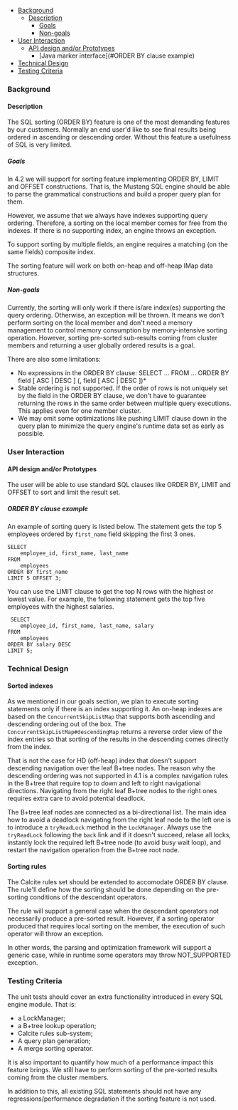 + [Background](#background)
  - [Description](#description)
      * [Goals](#goals)
      * [Non-goals](#non-goals)
+ [User Interaction](#user-interaction)
  - [API design and/or Prototypes](#api-design-andor-prototypes)
      * [Java marker interface](#ORDER BY clause example)
+ [Technical Design](#technical-design)
+ [Testing Criteria](#testing-criteria)

### Background
#### Description

The SQL sorting (ORDER BY) feature is one of the most demanding features by our customers. 
Normally an end user'd like to see final results being ordered in ascending or descending order.
Without this feature a usefulness of SQL is very limited.

##### Goals

In 4.2 we will support for sorting feature implementing ORDER BY, LIMIT and OFFSET constructions. That is,
the Mustang SQL engine should be able to parse the grammatical constructions and build a proper query plan 
for them.

However, we assume that we always have indexes supporting query ordering. Therefore, a sorting on the local member
comes for free from the indexes. If there is no supporting index, an engine throws an exception.

To support sorting by multiple fields, an engine requires a matching (on the same fields) composite index.  

The sorting feature will work on both on-heap and off-heap IMap data structures. 

##### Non-goals

Currently, the sorting will only work if there is/are index(es) supporting the query ordering. Otherwise, an exception 
will be thrown. It means we don't perform sorting on the local member and don't need a memory management to 
control memory consumption by memory-intensive sorting operation. However, sorting pre-sorted sub-results coming
from cluster members and returning a user globally ordered results is a goal. 

There are also some limitations:
 - No expressions in the ORDER BY clause: SELECT ... FROM ... ORDER BY field [ ASC | DESC ] (, field [ ASC | DESC ])*
 - Stable ordering is not supported. If the order of rows is not uniquely set by the field in the ORDER BY clause,
   we don't have to guarantee returning the rows in the same order between multiple query executions.
   This applies even for one member cluster.
 - We may omit some optimizations like pushing LIMIT clause down in the query plan to minimize the query engine's 
   runtime data set as early as possible.
   

### User Interaction
#### API design and/or Prototypes
The user will be able to use standard SQL clauses like ORDER BY, LIMIT and OFFSET to sort and limit the result set.

##### ORDER BY clause example

An example of sorting query is listed below. The statement gets the top 5 employees ordered by `first_name` field
skipping the first 3 ones.

```
SELECT 
    employee_id, first_name, last_name
FROM
    employees
ORDER BY first_name
LIMIT 5 OFFSET 3;
```

You can use the LIMIT clause to get the top N rows with the highest or lowest value.
For example, the following statement gets the top five employees with the highest salaries.

```
 SELECT 
    employee_id, first_name, last_name, salary
FROM
    employees
ORDER BY salary DESC
LIMIT 5;
```

### Technical Design

#### Sorted indexes
As we mentioned in our goals section, we plan to execute sorting statements only if there is an index supporting it.
An on-heap indexes are based on the `ConcurrentSkipListMap` that supports both ascending and descending ordering 
out of the box. The `ConcurrentSkipListMap#descendingMap` returns a reverse order view of the index entries so that 
sorting of the results in the descending comes directly from the index. 

That is not the case for HD (off-heap) index that doesn't support descending navigation over the leaf B+tree nodes. 
The reason why the descending ordering was not supported in 4.1 is a complex navigation rules in the B+tree
that require top to down and left to right navigational directions. Navigating from the right leaf  B+tree nodes
to the right ones requires extra care to avoid potential deadlock.

The B+tree leaf nodes are connected as a bi-directional list. The main idea how to avoid a deadlock navigating 
from the right leaf node to the left one is to introduce a `tryReadLock` method in the `LockManager`. 
Always use the `tryReadLock` following the `back` link and if it doesn't succeed, relase all locks, 
instantly lock the required left B+tree node (to avoid busy wait loop),
and restart the navigation operation from the B+tree root node.   

#### Sorting rules
The Calcite rules set should be extended to accomodate ORDER BY clause. The rule'll define how the sorting 
should be done depending on the pre-sorting conditions of the descendant operators. 

The rule will support a general case when the descendant operators not necessarily produce a pre-sorted result. 
However, if a sorting operator produced that requires local sorting on the member, the execution of such operator 
will throw an exception. 

In other words, the parsing and optimization framework will support a generic case, while in runtime some
operators may throw NOT_SUPPORTED exception.    

### Testing Criteria

The unit tests should cover an extra functionality introduced in every SQL engine module. That is: 
 - a LockManager;
 - a B+tree lookup operation;
 - Calcite rules sub-system;
 - A query plan generation;
 - A merge sorting operator.
 
 It is also important to quantify how much of a performance impact this feature brings. We still have to perform 
 sorting of the pre-sorted results coming from the cluster members.
 
 In addition to this, all existing SQL statements should not have any regressions/performance degradation
 if the sorting feature is not used.